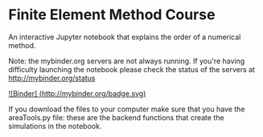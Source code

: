 # Finite Element Method Course
An interactive Jupyter notebook that explains the order of a numerical method. 

Note: the mybinder.org servers are not always running. If you're having difficulty launching the notebook please check the status of the servers at http://mybinder.org/status

[![Binder] (http://mybinder.org/badge.svg)](https://mybinder.org/v2/gh/yerlanamanbek/teaching-FEM)

If you download the files to your computer make sure that you have the areaTools.py file: these are the backend functions that create the simulations in the notebook.
